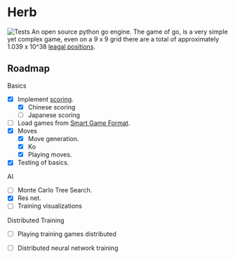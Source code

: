 # Herb
![Tests](https://github.com/nrbjerg/herb/actions/workflows/tests.yml/badge.svg)
An open source python go engine. The game of go, is a very simple yet complex game, even on a 9 x 9 grid there are a total of approximately 1.039 x 10^38 [leagal positions](https://en.wikipedia.org/wiki/Go_and_mathematics).

## Roadmap
Basics 
 - [x] Implement [scoring](https://senseis.xmp.net/?Scoring).
   - [x] Chinese scoring 
   - [ ] Japanese scoring
 - [ ] Load games from [Smart Game Format](https://en.wikipedia.org/wiki/Smart_Game_Format).
 - [x] Moves 
    - [x] Move generation.
    - [x] Ko
    - [x] Playing moves.
 - [x] Testing of basics.

AI 
 - [ ] Monte Carlo Tree Search.
 - [x] Res net.
 - [ ] Training visualizations 

Distributed Training
 - [ ] Playing training games distributed
 - [ ] Distributed neural network training 

